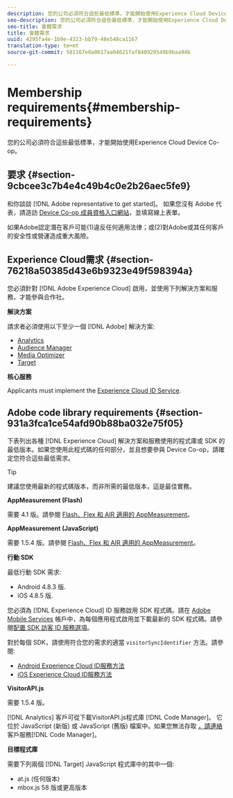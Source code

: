 ```yaml
---
description: 您的公司必須符合這些最低標準，才能開始使用Experience Cloud Device Co-op。
seo-description: 您的公司必須符合這些最低標準，才能開始使用Experience Cloud Device Co-op。
seo-title: 會籍需求
title: 會籍需求
uuid: 4295fa4e-1b9e-4323-bb79-48e548ca1167
translation-type: tm+mt
source-git-commit: 581167e0a0617aa04621faf840920549b9baa94b

---
```



# Membership requirements{#membership-requirements}

您的公司必須符合這些最低標準，才能開始使用Experience Cloud Device Co-op。

## 要求 {#section-9cbcee3c7b4e4c49b4c0e2b26aec5fe9}

和你談談 [!DNL Adobe representative to get started]。 如果您沒有 Adobe 代表，請造訪 [Device Co-op 成員資格入口網站](http://landing.adobe.com/en/na/events/summit/275658-summit-co-op.html)，並填寫線上表單。

如果Adobe認定潛在客戶可能(1)違反任何適用法律；或(2)對Adobe或其任何客戶的安全性或營運造成重大風險。

## Experience Cloud需求 {#section-76218a50385d43e6b9323e49f598394a}

您必須針對 [!DNL Adobe Experience Cloud] 啟用，並使用下列解決方案和服務，才能參與合作社。

**解決方案**

請求者必須使用以下至少一個 [!DNL Adobe]   解決方案:

* [Analytics](http://www.adobe.com/marketing-cloud/web-analytics.html)
* [Audience Manager](http://www.adobe.com/marketing-cloud/data-management-platform.html)
* [Media Optimizer](http://www.adobe.com/marketing-cloud/online-advertising-management.html)
* [Target](http://www.adobe.com/marketing-cloud/testing-targeting.html)

**核心服務**

Applicants must implement the [Experience Cloud ID Service](https://marketing.adobe.com/resources/help/en_US/mcvid/).

## Adobe code library requirements {#section-931a3fca1ce54afd90b88ba032e75f05}

下表列出各種 [!DNL Experience Cloud] 解決方案和服務使用的程式庫或 SDK 的最低版本。如果您使用此程式碼的任何部分，並且想要參與 Device Co-op，請確定您符合這些最低需求。

>[!TIP]
>
>建議您使用最新的程式碼版本，而非所需的最低版本，這是最佳實務。

**AppMeasurement (Flash)**

需要 4.1 版。請參閱 [Flash、Flex 和 AIR 適用的 AppMeasurement](https://marketing.adobe.com/resources/help/en_US/sc/appmeasurement/flash/)。

**AppMeasurement (JavaScript)**

需要 1.5.4 版。請參閱 [Flash、Flex 和 AIR 適用的 AppMeasurement](https://marketing.adobe.com/resources/help/en_US/sc/appmeasurement/flash/)。

**行動 SDK**

最低行動 SDK 需求:

* Android 4.8.3 版.
* iOS 4.8.5 版.

您必須為 [!DNL Experience Cloud] ID 服務啟用 SDK 程式碼。請在 [Adobe Mobile Services](https://mobilemarketing.adobe.com/) 帳戶中，為每個應用程式啟用並下載最新的 SDK 程式碼。請參閱[配置 SDK 訪客 ID 服務選項](https://marketing.adobe.com/resources/help/en_US/mobile/?f=t_config_visitor.html)。

對於每個 SDK，請使用符合您的需求的適當 `visitorSyncIdentifier` 方法。請參閱:

* [Android Experience Cloud ID服務方法](https://marketing.adobe.com/resources/help/en_US/mobile/android/mc_methods.html)
* [iOS Experience Cloud ID服務方法](https://marketing.adobe.com/resources/help/en_US/mobile/ios/?f=mc_methods.html)

**VisitorAPI.js**

需要 1.5.4 版。

[!DNL Analytics] 客戶可從下載VisitorAPI.js程式庫 [!DNL Code Manager]。 它位於 JavaScript (新版) 或 JavaScript (舊版) 檔案中。如果您無法存取 [，請連絡](https://helpx.adobe.com/marketing-cloud/contact-support.html)客戶服務[!DNL Code Manager]。

**目標程式庫**

需要下列兩個 [!DNL Target] JavaScript 程式庫中的其中一個:

* at.js (任何版本)
* mbox.js 58 版或更高版本

